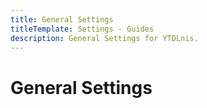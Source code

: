 ```yaml
---
title: General Settings
titleTemplate: Settings - Guides
description: General Settings for YTDLnis.
---
```


# General Settings
